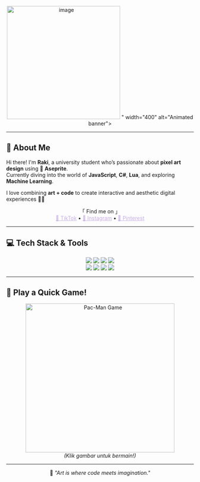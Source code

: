 <p align="center">
  <img src="<img width="540" height="304" alt="image" src="https://github.com/user-attachments/assets/2fb4cf1a-dbc6-432a-913e-329bebce2b4c" />
" width="400" alt="Animated banner">
</p>

---

## 🔮 About Me

Hi there! I'm **Raki**, a university student who’s passionate about **pixel art design** using 🧩 **Aseprite**.  
Currently diving into the world of **JavaScript**, **C#**, **Lua**, and exploring **Machine Learning**.  

I love combining **art + code** to create interactive and aesthetic digital experiences 🎨💡  

<p align="center">
  「 Find me on 」
<br>
<a href="https://www.tiktok.com/@jaysheesh.00" style="color:#C6AEE7;">🎵 TikTok</a> •
<a href="https://www.instagram.com/rki.albn" style="color:#C6AEE7;">📸 Instagram</a> •
<a href="https://www.pinterest.com/rakialbani2004" style="color:#C6AEE7;">📌 Pinterest</a>
</p>

---

## 💻 Tech Stack & Tools

<p align="center">
  <img src="https://img.shields.io/badge/JavaScript-8D6EC7?style=for-the-badge&logo=javascript&logoColor=white" />
  <img src="https://img.shields.io/badge/HTML5-8D6EC7?style=for-the-badge&logo=html5&logoColor=white" />
  <img src="https://img.shields.io/badge/CSS3-8D6EC7?style=for-the-badge&logo=css3&logoColor=white" />
  <img src="https://img.shields.io/badge/TailwindCSS-8D6EC7?style=for-the-badge&logo=tailwind-css&logoColor=white" />
  <br>
  <img src="https://img.shields.io/badge/Unity-3E2C68?style=for-the-badge&logo=unity&logoColor=white" />
  <img src="https://img.shields.io/badge/Godot-3E2C68?style=for-the-badge&logo=godot-engine&logoColor=white" />
  <img src="https://img.shields.io/badge/Blender-3E2C68?style=for-the-badge&logo=blender&logoColor=white" />
  <img src="https://img.shields.io/badge/Aseprite-3E2C68?style=for-the-badge&logo=aseprite&logoColor=white" />
</p>

---

## 👾 Play a Quick Game!

<p align="center">
  <img src="https://media.giphy.com/media/v1.Y2lkPTc5MGI3NjExOW1oMDU1MmZ5MWN0azVkb3B5eW14N3Vpa3p3Nmt2YXNqeDNmdzR2MCZlcD12MV9pbnRlcm5hbF9naWZzX2NyaWF0ZWRfZWJhY2hjZjJiMDBhMjMyYSZjdD1n/W8K6jJ5D9J6jU725M8/giphy.gif" alt="Pac-Man Game" width="400" /> <br>
  <i>(Klik gambar untuk bermain!)</i>
</p>

---

<p align="center">
💜 <i>"Art is where code meets imagination."</i>
</p>
